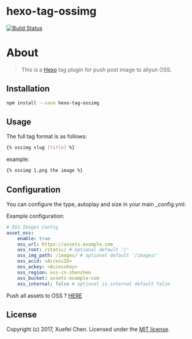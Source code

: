 # hexo-tag-ossimg

[![Build Status](https://travis-ci.org/chenxuefei-pp/hexo-tag-ossimg.svg?branch=master)](https://travis-ci.org/chenxuefei-pp/hexo-tag-ossimg)

# About

> This is a [Hexo](http://hexo.io/) tag plugin for push post image to aliyun OSS.

## Installation

```bash
npm install --save hexo-tag-ossimg
```

## Usage

The full tag format is as follows:

```bash
{% ossimg slug [title] %}
```

example:

```bash
{% ossimg 1.png the image %}
```

## Configuration

You can configure the type, autoplay and size in your main _config.yml:

Example configuration:

```yml
# OSS Images Config
asset_oss:
    enable: true
    oss_url: https://assets.example.com
    oss_root: /static/ # optional default '/'
    oss_img_path: /images/ # optional default '/images/'
    oss_acid: <AccessID>
    oss_ackey: <AccessKey>
    oss_region: oss-cn-shenzhen
    oss_bucket: assets-example-com
    oss_internal: false # optional is internal default false
```

Push all assets to OSS ? [HERE](https://github.com/chenxuefei-pp/hexo-asset-oss#readme)

## License

Copyright (c) 2017, Xuefei Chen. Licensed under the [MIT license](LICENSE).
